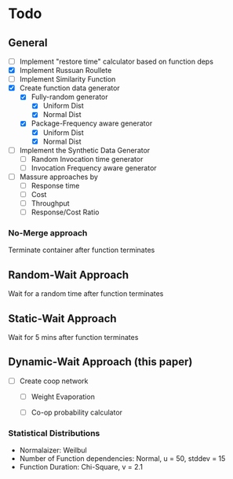 # Todo


## General

- [ ] Implement "restore time" calculator based on function deps
- [x] Implement Russuan Roullete
- [ ] Implement Similarity Function
- [x] Create function data generator
  - [x] Fully-random generator
    - [x] Uniform Dist
    - [x] Normal Dist
  - [x] Package-Frequency aware generator
    - [x] Uniform Dist
    - [x] Normal Dist
- [ ] Implement the Synthetic Data Generator
  - [ ] Random Invocation time generator
  - [ ] Invocation Frequency aware generator
- [ ] Massure approaches by
  - [ ] Response time
  - [ ] Cost
  - [ ] Throughput
  - [ ] Response/Cost Ratio

### No-Merge approach

Terminate container after function terminates

## Random-Wait Approach

Wait for a random time after function terminates

## Static-Wait Approach

Wait for 5 mins after function terminates

## Dynamic-Wait Approach (this paper)

- [ ] Create coop network
  - [ ] Weight Evaporation
  - [ ] Co-op probability calculator


### Statistical Distributions

- Normalaizer: Weilbul
- Number of Function dependencies: Normal, u = 50, stddev = 15
- Function Duration: Chi-Square, v = 2.1